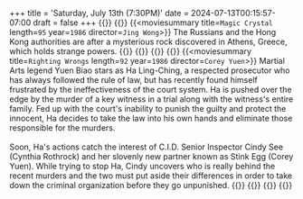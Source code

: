+++
title = 'Saturday, July 13th (7:30PM)'
date = 2024-07-13T00:15:57-07:00
draft = false
+++
{{<movienight>}}
{{<movie>}}
{{<moviesummary title=`Magic Crystal` length=`95` year=`1986` director=`Jing Wong`>}}
The Russians and the Hong Kong authorities are after a mysterious rock discovered in Athens, Greece, which holds strange powers.
{{</moviesummary>}}
{{<movietrailer fAkHNyd097g>}}
{{</movie>}}
{{<movie>}}
{{<moviesummary title=`Righting Wrongs` length=`92` year=`1986` director=`Corey Yuen`>}}
Martial Arts legend Yuen Biao stars as Ha Ling-Ching, a respected prosecutor who has always followed the rule of law, but has recently found himself frustrated by the ineffectiveness of the court system. Ha is pushed over the edge by the murder of a key witness in a trial along with the witness's entire family. Fed up with the court's inability to punish the guilty and protect the innocent, Ha decides to take the law into his own hands and eliminate those responsible for the murders. 
<br/><br/>
Soon, Ha's actions catch the interest of C.I.D. Senior Inspector Cindy See (Cynthia Rothrock) and her slovenly new partner known as Stink Egg (Corey Yuen). While trying to stop Ha, Cindy uncovers who is really behind the recent murders and the two must put aside their differences in order to take down the criminal organization before they go unpunished.
{{</moviesummary>}}
{{<movietrailer H9-VDN5Qsmo>}}
{{</movie>}}
{{</movienight>}}